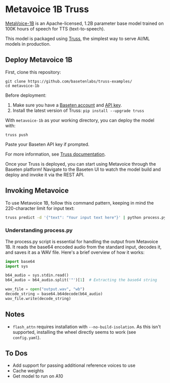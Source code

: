 # Metavoice 1B Truss
[MetaVoice-1B](https://github.com/metavoiceio/metavoice-src) is an Apache-licensed, 1.2B parameter base model trained on 100K hours of speech for TTS (text-to-speech).

This model is packaged using [Truss](https://trussml.com), the simplest way to serve AI/ML models in production.

## Deploy Metavoice 1B
First, clone this repository:

```
git clone https://github.com/basetenlabs/truss-examples/
cd metavoice-1b
```

Before deployment:

1. Make sure you have a [Baseten account](https://app.baseten.co/signup) and [API key](https://app.baseten.co/settings/account/api_keys).
2. Install the latest version of Truss: `pip install --upgrade truss`

With `metavoice-1b` as your working directory, you can deploy the model with:

```
truss push
```

Paste your Baseten API key if prompted.

For more information, see [Truss documentation](https://truss.baseten.co).

Once your Truss is deployed, you can start using Metavoice through the Baseten platform! Navigate to the Baseten UI to watch the model build and deploy and invoke it via the REST API.


## Invoking Metavoice

To use Metavoice 1B, follow this command pattern, keeping in mind the 220-character limit for input text:

```sh
truss predict -d '{"text": "Your input text here"}' | python process.py
```

### Understanding process.py
The process.py script is essential for handling the output from Metavoice 1B. It reads the base64 encoded audio from the standard input, decodes it, and saves it as a WAV file. Here's a brief overview of how it works:

```python
import base64
import sys

b64_audio = sys.stdin.read()
b64_audio = b64_audio.split('"')[1]  # Extracting the base64 string

wav_file = open("output.wav", "wb")
decode_string = base64.b64decode(b64_audio)
wav_file.write(decode_string)
```

## Notes
- `flash_attn` requires installation with `--no-build-isolation`. As this isn't supported, installing the wheel directly seems to work (see `config.yaml`).

## To Dos
- Add support for passing additional reference voices to use
- Cache weights
- Get model to run on A10
